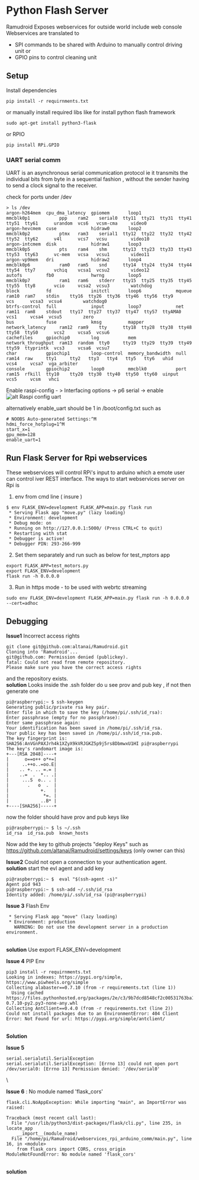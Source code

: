 # Python Flash Server 

Ramudroid Exposes webservices for outside world include web console 
Webservices are translated to 
- SPI commands to be shared with Arduino to manually control driving unit  or 
- GPIO pins to control cleaning unit 

## Setup
Install dependencies
```shell script
pip install -r requirnments.txt
```
or manually install required libs like for install python flash framework 
```shell script
sudo apt-get install python3-flask
```
or RPIO
```shell script
pip install RPi.GPIO
```

### UART serial comm

UART is an asynchronous serial communication protocol ie it transmits the individual bits from byte in a sequential fashion , without the sender having to send a clock signal to the receiver. 

check for ports under /dev 
```shell script
> ls /dev
argon-h264mem  cpu_dma_latency  gpiomem       loop1             mmcblk0p1           ppp    ram2    serial0  tty11  tty21  tty31  tty41  tty51  tty61      urandom  vcs6   vcsm-cma     video0
argon-hevcmem  cuse             hidraw0       loop2             mmcblk0p2           ptmx   ram3    serial1  tty12  tty22  tty32  tty42  tty52  tty62      v4l      vcs7   vcsu         video10
argon-intcmem  disk             hidraw1       loop3             mmcblk0p5           pts    ram4    shm      tty13  tty23  tty33  tty43  tty53  tty63      vc-mem   vcsa   vcsu1        video11
argon-vp9mem   dri              hidraw2       loop4             mmcblk0p6           ram0   ram5    snd      tty14  tty24  tty34  tty44  tty54  tty7       vchiq    vcsa1  vcsu2        video12
autofs         fb0              hwrng         loop5             mmcblk0p7           ram1   ram6    stderr   tty15  tty25  tty35  tty45  tty55  tty8       vcio     vcsa2  vcsu3        watchdog
block          fd               initctl       loop6             mqueue              ram10  ram7    stdin    tty16  tty26  tty36  tty46  tty56  tty9       vcs      vcsa3  vcsu4        watchdog0
btrfs-control  full             input         loop7             net                 ram11  ram8    stdout   tty17  tty27  tty37  tty47  tty57  ttyAMA0    vcs1     vcsa4  vcsu5        zero
bus            fuse             kmsg          mapper            network_latency     ram12  ram9    tty      tty18  tty28  tty38  tty48  tty58  ttyS0      vcs2     vcsa5  vcsu6
cachefiles     gpiochip0        log           mem               network_throughput  ram13  random  tty0     tty19  tty29  tty39  tty49  tty59  ttyprintk  vcs3     vcsa6  vcsu7
char           gpiochip1        loop-control  memory_bandwidth  null                ram14  raw     tty1     tty2   tty3   tty4   tty5   tty6   uhid       vcs4     vcsa7  vga_arbiter
console        gpiochip2        loop0         mmcblk0           port                ram15  rfkill  tty10    tty20  tty30  tty40  tty50  tty60  uinput     vcs5     vcsm   vhci
```

Enable raspi-config - > Interfacing options -> p6 serial -> enable  
![alt Raspi config uart](https://github.com/altanai/Ramudroid/blob/master/webservices_rpi_arduino_comm/Screenshot%202019-10-12%20at%201.08.54%20PM.png?raw=true)

alternatively enable_uart should be 1 in /boot/config.txt
such as 
```shell script
# NOOBS Auto-generated Settings:^M
hdmi_force_hotplug=1^M
start_x=1
gpu_mem=128
enable_uart=1
```

## Run Flask Server for Rpi webservices 

These webservices will control RPi's input to arduino which a emote user can control iver REST interface.
The ways to start webservices server on Rpi is 

1. env from cmd line ( insure )
```shell script
$ env FLASK_ENV=development FLASK_APP=main.py flask run
 * Serving Flask app "move.py" (lazy loading)
 * Environment: development
 * Debug mode: on
 * Running on http://127.0.0.1:5000/ (Press CTRL+C to quit)
 * Restarting with stat
 * Debugger is active!
 * Debugger PIN: 293-266-999
```

2. Set them separately and run such as below for test_mptors app 
```shell script
export FLASK_APP=test_motors.py
export FLASK_ENV=development
flask run -h 0.0.0.0
```

3. Run in https mode - to be used with webrtc streaming 
```shell script
sudo env FLASK_ENV=development FLASK_APP=main.py flask run -h 0.0.0.0 --cert=adhoc
```

## Debugging 

**Issue1** Incorrect access rights
```
git clone git@github.com:altanai/Ramudroid.git
Cloning into 'Ramudroid'...
git@github.com: Permission denied (publickey).
fatal: Could not read from remote repository.
Please make sure you have the correct access rights
```
and the repository exists.
\
**solution** Looks inside the .ssh folder do u see prov and pub key , if not then generate one
```
pi@raspberrypi:~ $ ssh-keygen
Generating public/private rsa key pair.
Enter file in which to save the key (/home/pi/.ssh/id_rsa): 
Enter passphrase (empty for no passphrase): 
Enter same passphrase again: 
Your identification has been saved in /home/pi/.ssh/id_rsa.
Your public key has been saved in /home/pi/.ssh/id_rsa.pub.
The key fingerprint is:
SHA256:AnVGnPAXJrh4k1XZyX9kVRJGKZ5p9j5rs8DbmwxU1HI pi@raspberrypi
The key's randomart image is:
+---[RSA 2048]----+
|      o==o++ o*+=|
|     ..++o..=oo.E|
|    .. +. .. =.= |
|    ..=  .  *.. .|
|     ...S  o.. . |
|       .   o  .  |
|            +.   |
|             *=. |
|            ..B* |
+----[SHA256]-----+
```
now the folder should have prov and pub keys like 
```
pi@raspberrypi:~ $ ls ~/.ssh
id_rsa  id_rsa.pub  known_hosts
```
Now add the key to github projects "deploy Keys" such as https://github.com/altanai/Ramudroid/settings/keys 
(only owner can this)

**Issue2** Could not open a connection to your authentication agent.
\
**solution** start the evl agent and add key 
```
pi@raspberrypi:~ $  eval "$(ssh-agent -s)"   
Agent pid 943
pi@raspberrypi:~ $ ssh-add ~/.ssh/id_rsa
Identity added: /home/pi/.ssh/id_rsa (pi@raspberrypi)
```

**Issue 3** Flash Env
```
 * Serving Flask app "move" (lazy loading)
 * Environment: production
   WARNING: Do not use the development server in a production environment.
```
\
**solution** Use export FLASK_ENV=development

**Issue 4** PIP Env 
```
pip3 install -r requirnments.txt
Looking in indexes: https://pypi.org/simple, https://www.piwheels.org/simple
Collecting alabaster==0.7.10 (from -r requirements.txt (line 1))
  Using cached https://files.pythonhosted.org/packages/2e/c3/9b7dcd8548cf2c00531763ba154e524af575e8f36701bacfe5bcadc67440/alabaster-0.7.10-py2.py3-none-any.whl
Collecting AntClient==0.4.0 (from -r requirements.txt (line 2))
Could not install packages due to an EnvironmentError: 404 Client Error: Not Found for url: https://pypi.org/simple/antclient/
```
\
**Solution**

**Issue 5**
```
serial.serialutil.SerialException
serial.serialutil.SerialException: [Errno 13] could not open port /dev/serial0: [Errno 13] Permission denied: '/dev/serial0'
``` 
\

**Issue 6** :  No module named 'flask_cors' 
```shell script
flask.cli.NoAppException: While importing "main", an ImportError was raised:

Traceback (most recent call last):
  File "/usr/lib/python3/dist-packages/flask/cli.py", line 235, in locate_app
    __import__(module_name)
  File "/home/pi/Ramudroid/webservices_rpi_arduino_comm/main.py", line 16, in <module>
    from flask_cors import CORS, cross_origin
ModuleNotFoundError: No module named 'flask_cors'
```
\
**solution** 